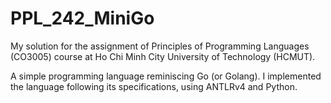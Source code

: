 # PPL_242_MiniGo

My solution for the assignment of Principles of Programming Languages (CO3005) course at Ho Chi Minh City University of Technology (HCMUT).

A simple programming language reminiscing Go (or Golang). I implemented the language following its specifications, using ANTLRv4 and Python.
